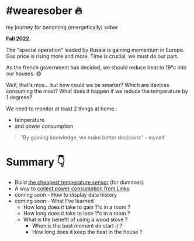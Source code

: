 # #wearesober 🔥

my journey for becoming (energetically) sober

**Fall 2022**.

The "special operation" leaded by Russia is gaining momentum in Europe.
Gas price is rising more and more.
Time is crucial, we must do our part.

As the french government has decided, we should reduce heat to 19°c into our houses. 😅

Well, that's nice… but how could we be smarter? Which are devices consuming the most? What does it happen if we reduce the temperature by 1 degrees?

We need to monitor at least 2 things at home :

- temperature
- and power consumption

> "By gaining knowledge, we make better decisions" - myself

# Summary 👇

- Build [the cheapest temperature sensor](cheapest-temperature-sensor.md) (for dummies)
- A way to [collect power consumption from Linky](collect-data-from-linky.md)
- coming soon - How to display data history
- coming soon - What I've learned
  - How long does it take to gain 1°c in a room ?
  - How long does it take to lose 1°c in a room ?
  - What is the benefit of using a wood stove ?
    - When is the best moment do start it ?
    - How long does it keep the heat in the house ?
